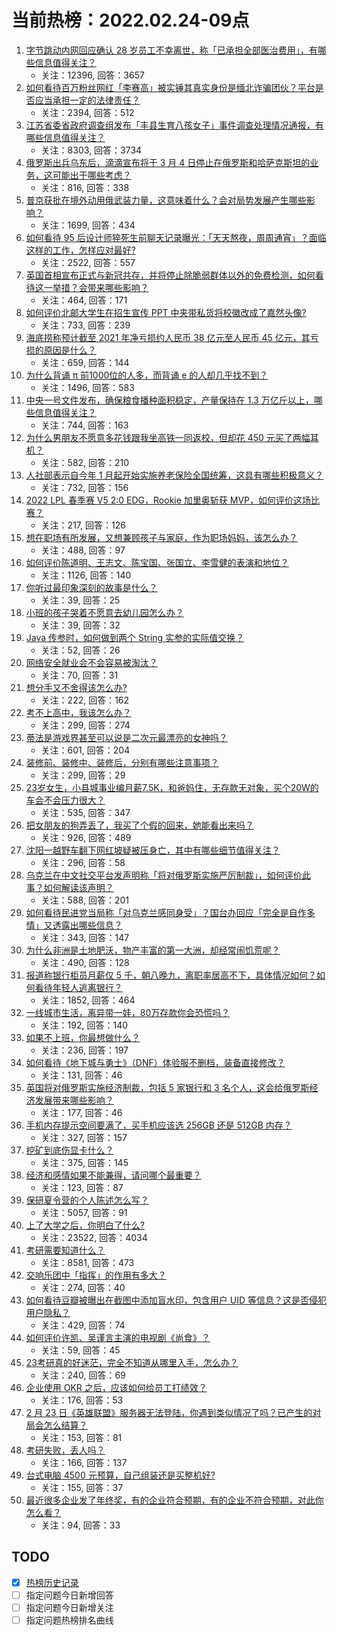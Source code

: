 # 当前热榜：2022.02.24-09点
1. [字节跳动内网回应确认 28 岁员工不幸离世，称「已承担全部医治费用」，有哪些信息值得关注？](https://www.zhihu.com/question/518120410)
    * 关注：12396, 回答：3657
2. [如何看待百万粉丝网红「李赛高」被实锤其真实身份是缅北诈骗团伙？平台是否应当承担一定的法律责任？](https://www.zhihu.com/question/518170667)
    * 关注：2394, 回答：512
3. [江苏省委省政府调查组发布「丰县生育八孩女子」事件调查处理情况通报，有哪些信息值得关注？](https://www.zhihu.com/question/518208707)
    * 关注：8303, 回答：3734
4. [俄罗斯出兵乌东后，滴滴宣布将于 3 月 4 日停止在俄罗斯和哈萨克斯坦的业务，这可能出于哪些考虑？](https://www.zhihu.com/question/518038263)
    * 关注：816, 回答：338
5. [普京获批在境外动用俄武装力量，这意味着什么？会对局势发展产生哪些影响？](https://www.zhihu.com/question/518181578)
    * 关注：1699, 回答：434
6. [如何看待 95 后设计师猝死生前聊天记录曝光：「天天熬夜，周周通宵」？面临这样的工作，怎样应对最好?](https://www.zhihu.com/question/518175760)
    * 关注：2522, 回答：557
7. [英国首相宣布正式与新冠共存，并将停止除脆弱群体以外的免费检测，如何看待这一举措？会带来哪些影响？](https://www.zhihu.com/question/517987008)
    * 关注：464, 回答：171
8. [如何评价北邮大学生在招生宣传 PPT 中夹带私货将校徽改成了嘉然头像?](https://www.zhihu.com/question/517283947)
    * 关注：733, 回答：239
9. [海底捞称预计截至 2021 年净亏损约人民币 38 亿元至人民币 45 亿元，其亏损的原因是什么？](https://www.zhihu.com/question/517780457)
    * 关注：659, 回答：144
10. [为什么背诵 π 前1000位的人多，而背诵 e 的人却几乎找不到？](https://www.zhihu.com/question/20508899)
    * 关注：1496, 回答：583
11. [中央一号文件发布，确保粮食播种面积稳定，产量保持在 1.3 万亿斤以上，哪些信息值得关注？](https://www.zhihu.com/question/518100446)
    * 关注：744, 回答：163
12. [为什么男朋友不愿意多花钱跟我坐高铁一同返校，但却花 450 元买了两幅耳机？](https://www.zhihu.com/question/517889329)
    * 关注：582, 回答：210
13. [人社部表示自今年 1 月起开始实施养老保险全国统筹，这具有哪些积极意义？](https://www.zhihu.com/question/517991268)
    * 关注：732, 回答：156
14. [2022 LPL 春季赛 V5 2:0 EDG，Rookie 加里奥斩获 MVP，如何评价这场比赛？](https://www.zhihu.com/question/518300955)
    * 关注：217, 回答：126
15. [想在职场有所发展，又想兼顾孩子与家庭，作为职场妈妈，该怎么办？](https://www.zhihu.com/question/28655589)
    * 关注：488, 回答：97
16. [如何评价陈道明、王志文、陈宝国、张国立、李雪健的表演和地位？](https://www.zhihu.com/question/39736134)
    * 关注：1126, 回答：140
17. [你听过最印象深刻的故事是什么？](https://www.zhihu.com/question/68516890)
    * 关注：39, 回答：25
18. [小班的孩子哭着不愿意去幼儿园怎么办？](https://www.zhihu.com/question/517759872)
    * 关注：39, 回答：32
19. [Java 传参时，如何做到两个 String 实参的实际值交换？](https://www.zhihu.com/question/515961668)
    * 关注：52, 回答：26
20. [网络安全就业会不会容易被淘汰？](https://www.zhihu.com/question/514435983)
    * 关注：70, 回答：31
21. [想分手又不舍得该怎么办?](https://www.zhihu.com/question/518246191)
    * 关注：222, 回答：162
22. [考不上高中，我该怎么办？](https://www.zhihu.com/question/515419345)
    * 关注：299, 回答：274
23. [蒂法是游戏界甚至可以说是二次元最漂亮的女神吗？](https://www.zhihu.com/question/505446211)
    * 关注：601, 回答：204
24. [装修前、装修中、装修后，分别有哪些注意事项？](https://www.zhihu.com/question/434943192)
    * 关注：299, 回答：29
25. [23岁女生，小县城事业编月薪7.5K，和爸妈住，无存款无对象，买个20W的车会不会压力很大？](https://www.zhihu.com/question/517728693)
    * 关注：535, 回答：347
26. [把女朋友的狗弄丢了，我买了个假的回来，她能看出来吗？](https://www.zhihu.com/question/518038429)
    * 关注：926, 回答：489
27. [沈阳一越野车翻下网红坡疑被压身亡，其中有哪些细节值得关注？](https://www.zhihu.com/question/517602704)
    * 关注：296, 回答：58
28. [乌克兰在中文社交平台发声明称「将对俄罗斯实施严厉制裁」，如何评价此事？如何解读该声明？](https://www.zhihu.com/question/518073572)
    * 关注：588, 回答：201
29. [如何看待民进党当局称「对乌克兰感同身受」？国台办回应「完全是自作多情」又透露出哪些信息？](https://www.zhihu.com/question/518200154)
    * 关注：343, 回答：147
30. [为什么非洲是土地肥沃，物产丰富的第一大洲，却经常闹饥荒呢？](https://www.zhihu.com/question/491637199)
    * 关注：490, 回答：128
31. [报道称银行柜员月薪仅 5 千，朝八晚九，离职率居高不下，具体情况如何？如何看待年轻人逃离银行？](https://www.zhihu.com/question/518038777)
    * 关注：1852, 回答：464
32. [一线城市生活，离异带一娃，80万存款你会恐慌吗？](https://www.zhihu.com/question/517600850)
    * 关注：192, 回答：140
33. [如果不上班，你最想做什么？](https://www.zhihu.com/question/515836833)
    * 关注：236, 回答：197
34. [如何看待《地下城与勇士》（DNF）体验服不删档，装备直接修改？](https://www.zhihu.com/question/517737805)
    * 关注：131, 回答：46
35. [英国将对俄罗斯实施经济制裁，包括 5 家银行和 3 名个人，这会给俄罗斯经济发展带来哪些影响？](https://www.zhihu.com/question/518103714)
    * 关注：177, 回答：46
36. [手机内存提示空间要满了，买手机应该选 256GB 还是 512GB 内存？](https://www.zhihu.com/question/518061287)
    * 关注：327, 回答：157
37. [挖矿到底伤显卡什么？](https://www.zhihu.com/question/479824999)
    * 关注：375, 回答：145
38. [经济和感情如果不能兼得，请问哪个最重要？](https://www.zhihu.com/question/518045988)
    * 关注：123, 回答：87
39. [保研夏令营的个人陈述怎么写？](https://www.zhihu.com/question/30606095)
    * 关注：5057, 回答：91
40. [上了大学之后，你明白了什么?](https://www.zhihu.com/question/341919197)
    * 关注：23522, 回答：4034
41. [考研需要知道什么？](https://www.zhihu.com/question/305966486)
    * 关注：8581, 回答：473
42. [交响乐团中「指挥」的作用有多大？](https://www.zhihu.com/question/19914039)
    * 关注：274, 回答：40
43. [如何看待豆瓣被曝出在截图中添加盲水印，包含用户 UID 等信息？这是否侵犯用户隐私？](https://www.zhihu.com/question/517690908)
    * 关注：429, 回答：74
44. [如何评价许凯、吴谨言主演的电视剧《尚食》？](https://www.zhihu.com/question/517447001)
    * 关注：59, 回答：45
45. [23考研真的好迷茫，完全不知道从哪里入手，怎么办？](https://www.zhihu.com/question/517562905)
    * 关注：240, 回答：69
46. [企业使用 OKR 之后，应该如何给员工打绩效？](https://www.zhihu.com/question/517858558)
    * 关注：176, 回答：53
47. [2 月 23 日《英雄联盟》服务器无法登陆，你遇到类似情况了吗？已产生的对局会怎么结算？](https://www.zhihu.com/question/518271801)
    * 关注：153, 回答：81
48. [考研失败，丢人吗？](https://www.zhihu.com/question/513776065)
    * 关注：166, 回答：137
49. [台式电脑 4500 元预算，自己组装还是买整机好?](https://www.zhihu.com/question/516824606)
    * 关注：155, 回答：37
50. [最近很多企业发了年终奖，有的企业符合预期，有的企业不符合预期，对此你怎么看？](https://www.zhihu.com/question/517822311)
    * 关注：94, 回答：33
## TODO
* [x] [热榜历史记录](hot_history/AllHot.md)
* [ ] 指定问题今日新增回答
* [ ] 指定问题今日新增关注
* [ ] 指定问题热榜排名曲线
